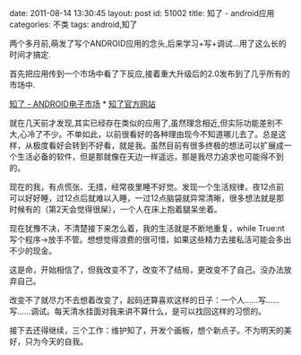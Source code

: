 date: 2011-08-14 13:30:45
layout: post
id: 51002
title: 知了 - android应用
categories: 不类
tags: android,知了

两个多月前,萌发了写个ANDROID应用的念头,后来学习+写+调试...用了这么长的时间才搞定.

首先把应用传到一个市场中看了下反应,接着重大升级后的2.0发布到了几乎所有的市场中.


[知了 - ANDROID电子市场](https://market.android.com/details?id=org.unclose.cicada) * [知了官方网站](http://cicada.unclose.org)

就在几天前才发现,其实已经存在类似的应用了,虽然理念相近,但实际功能差别不大,心冷了不少。不单如此，以前很看好的各种理由现今不知道哪儿去了。总是这样，从极度看好会转到不好看，就是我。虽然目前有很多终极的想法可以扩展成一个生活必备的软件，但是那就像在天边一样遥远，那是我尽力追求也可能得不到的。

现在的我，有点慌张、无措，经常夜里睡不好觉。发现一个生活规律，夜12点前可以好好睡，过12点后就难以入睡，一过12点脑袋就异常清晰，很多想法就是那时候有的（第2天会觉得很屎），一个人在床上抱着腿呆坐着。

现在犹豫不决，不清楚接下来怎么着，我的生活就是不断地重复，while True:nt写个程序->放手不管。想想觉得浪费的很可惜，如果这些精力去接私活可能会多出不少的现金。

这是命，开始相信了，但我改变不了，改变不了结局，更改变不了自己。没办法放弃自己。

改变不了就尽力不去想着改变了，起码还算喜欢这样的日子：一个人……写……写……调试。每天清水挂面对我来讲不算什么，是可以找回这样的习惯的。

接下去还得继续，三个工作：维护知了，开发个画板，想个新点子。不为明天的美好，只为今天的自我。
